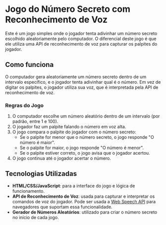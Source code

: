 # Jogo do Número Secreto com Reconhecimento de Voz

Este é um jogo simples onde o jogador tenta adivinhar um número secreto escolhido aleatoriamente pelo computador. O diferencial deste jogo é que ele utiliza uma API de reconhecimento de voz para capturar os palpites do jogador.

## Como funciona

O computador gera aleatoriamente um número secreto dentro de um intervalo específico, e o jogador tenta adivinhar qual é o número. Em vez de digitar os palpites, o jogador utiliza sua voz, que é interpretada pela API de reconhecimento de voz.

### Regras do Jogo

1. O computador escolhe um número aleatório dentro de um intervalo (por padrão, entre 1 e 100).
2. O jogador faz um palpite falando o número em voz alta.
3. O jogo compara o palpite do jogador com o número secreto:
   - Se o palpite for menor que o número secreto, o jogo responde "O número é maior".
   - Se o palpite for maior, o jogo responde "O número é menor".
   - Se o palpite estiver correto, o jogo avisa que o jogador acertou.
4. O jogo continua até o jogador acertar o número.

## Tecnologias Utilizadas

- **HTML/CSS/JavaScript**: para a interface do jogo e lógica de funcionamento.
- **API de Reconhecimento de Voz**: usada para capturar e interpretar os comandos de voz do jogador. Pode ser usada a [Web Speech API](https://developer.mozilla.org/en-US/docs/Web/API/Web_Speech_API) para navegadores que suportam essa funcionalidade.
- **Gerador de Números Aleatórios**: utilizado para criar o número secreto no início de cada jogo.
